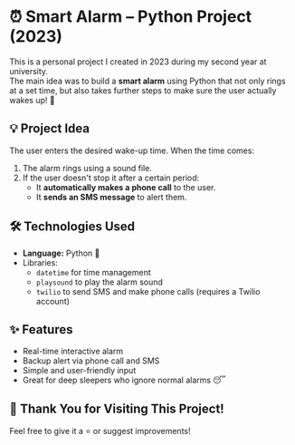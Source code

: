 # ⏰ Smart Alarm – Python Project (2023)

This is a personal project I created in 2023 during my second year at university.  
The main idea was to build a **smart alarm** using Python that not only rings at a set time, but also takes further steps to make sure the user actually wakes up! 🚀

## 💡 Project Idea

The user enters the desired wake-up time. When the time comes:

1. The alarm rings using a sound file.
2. If the user doesn't stop it after a certain period:
   - It **automatically makes a phone call** to the user.
   - It **sends an SMS message** to alert them.

## 🛠️ Technologies Used

- **Language:** Python 🐍
- Libraries:
  - `datetime` for time management
  - `playsound` to play the alarm sound
  - `twilio` to send SMS and make phone calls (requires a Twilio account)
    
## ✨ Features

- Real-time interactive alarm
- Backup alert via phone call and SMS
- Simple and user-friendly input
- Great for deep sleepers who ignore normal alarms 😴

## 🙌 Thank You for Visiting This Project!
Feel free to give it a ⭐ or suggest improvements!

